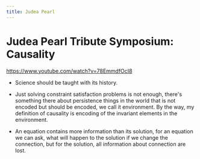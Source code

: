 ```yaml
---
title: Judea Pearl
---
```


# Judea Pearl Tribute Symposium: Causality

<https://www.youtube.com/watch?v=78EmmdfOcI8>

- Science should be taught with its history.

- Just solving constraint satisfaction problems is not enough,
  there's something there about persistence things in the world
  that is not encoded but should be encoded,
  we call it environment.
  By the way, my definition of causality is
  encoding of the invariant elements in the environment.

- An equation contains more information than its solution,
  for an equation we can ask,
  what will happen to the solution
  if we change the connection,
  but for the solution,
  all information about connection are lost.
